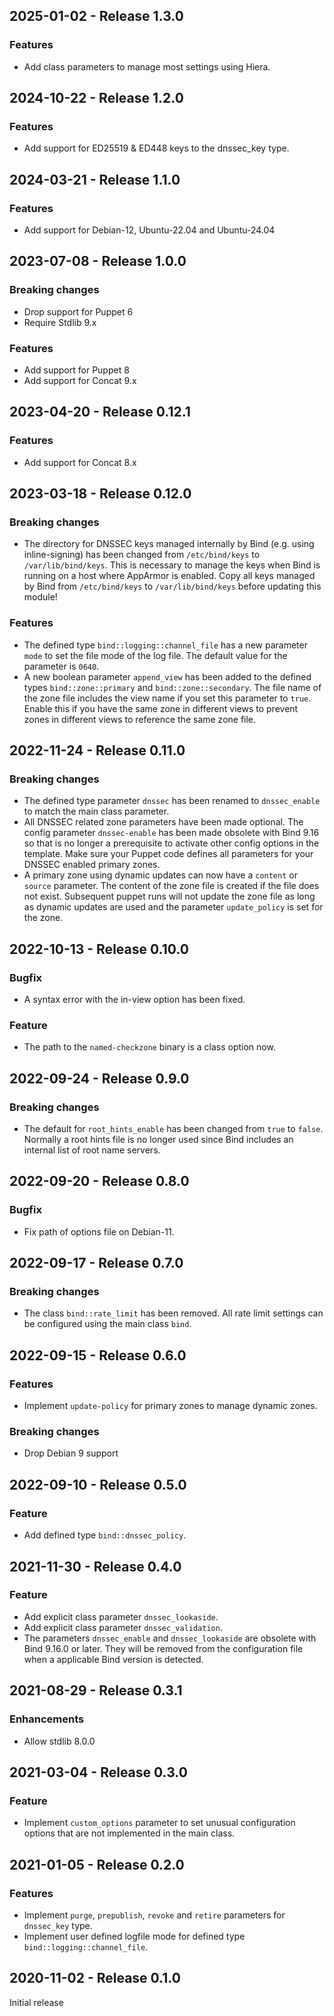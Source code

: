 ## 2025-01-02 - Release 1.3.0

### Features

- Add class parameters to manage most settings using Hiera.

## 2024-10-22 - Release 1.2.0

### Features

- Add support for ED25519 & ED448 keys to the dnssec_key type.

## 2024-03-21 - Release 1.1.0

### Features

- Add support for Debian-12, Ubuntu-22.04 and Ubuntu-24.04

## 2023-07-08 - Release 1.0.0

### Breaking changes

- Drop support for Puppet 6
- Require Stdlib 9.x

### Features

- Add support for Puppet 8
- Add support for Concat 9.x

## 2023-04-20 - Release 0.12.1

### Features

- Add support for Concat 8.x

## 2023-03-18 - Release 0.12.0

### Breaking changes

- The directory for DNSSEC keys managed internally by Bind (e.g. using inline-signing) has been changed from `/etc/bind/keys` to `/var/lib/bind/keys`. This is necessary to manage the keys when Bind is running on a host where AppArmor is enabled. Copy all keys managed by Bind from `/etc/bind/keys` to `/var/lib/bind/keys` before updating this module!

### Features

- The defined type `bind::logging::channel_file` has a new parameter `mode` to set the file mode of the log file. The default value for the parameter is `0640`.
- A new boolean parameter `append_view` has been added to the defined types `bind::zone::primary` and `bind::zone::secondary`. The file name of the zone file includes the view name if you set this parameter to `true`. Enable this if you have the same zone in different views to prevent zones in different views to reference the same zone file.

## 2022-11-24 - Release 0.11.0

### Breaking changes

- The defined type parameter `dnssec` has been renamed to `dnssec_enable` to match the main class parameter.
- All DNSSEC related zone parameters have been made optional. The config parameter `dnssec-enable` has been made obsolete with Bind 9.16 so that is no longer a prerequisite to activate other config options in the template. Make sure your Puppet code defines all parameters for your DNSSEC enabled primary zones.
- A primary zone using dynamic updates can now have a `content` or `source` parameter. The content of the zone file is created if the file does not exist. Subsequent puppet runs will not update the zone file as long as dynamic updates are used and the parameter `update_policy` is set for the zone.

## 2022-10-13 - Release 0.10.0

### Bugfix

- A syntax error with the in-view option has been fixed.

### Feature

- The path to the `named-checkzone` binary is a class option now.

## 2022-09-24 - Release 0.9.0

### Breaking changes

- The default for `root_hints_enable` has been changed from `true` to `false`. Normally a root hints file is no longer used since Bind includes an internal list of root name servers.

## 2022-09-20 - Release 0.8.0

### Bugfix

- Fix path of options file on Debian-11.

## 2022-09-17 - Release 0.7.0

### Breaking changes

- The class `bind::rate_limit` has been removed. All rate limit settings can be configured using the main class `bind`.

## 2022-09-15 - Release 0.6.0

### Features

- Implement `update-policy` for primary zones to manage dynamic zones.

### Breaking changes

- Drop Debian 9 support

## 2022-09-10 - Release 0.5.0

### Feature

- Add defined type `bind::dnssec_policy`.

## 2021-11-30 - Release 0.4.0

### Feature

- Add explicit class parameter `dnssec_lookaside`.
- Add explicit class parameter `dnssec_validation`.
- The parameters `dnssec_enable` and `dnssec_lookaside` are obsolete with Bind 9.16.0 or later. They will be removed from the configuration file when a applicable Bind version is detected.

## 2021-08-29 - Release 0.3.1

### Enhancements

- Allow stdlib 8.0.0

## 2021-03-04 - Release 0.3.0

### Feature

- Implement `custom_options` parameter to set unusual configuration options that are not implemented in the main class.

## 2021-01-05 - Release 0.2.0

### Features

- Implement `purge`, `prepublish`, `revoke` and `retire` parameters for `dnssec_key` type.
- Implement user defined logfile mode for defined type `bind::logging::channel_file`.

## 2020-11-02 - Release 0.1.0

Initial release
